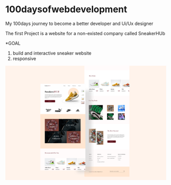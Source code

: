 # 100daysofwebdevelopment
My 100days journey to become a better developer and Ui/Ux designer

The first Project is a website for a non-existed company called SneakerHUb
   
  *GOAL
  1. build and interactive sneaker website
  2. responsive
 
![](https://github.com/Emmanuel-Tech-Dev/100daysofwebdevelopment/blob/main/Sneaker_Hub/img/uiDesign.png)



